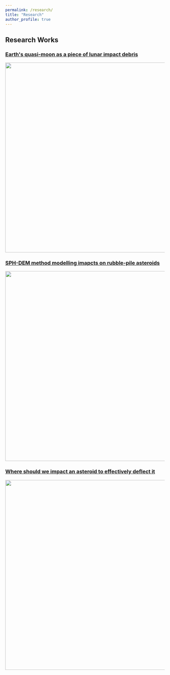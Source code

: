 ```yaml
---
permalink: /research/
title: "Research"
author_profile: true
---
```


## Research Works

### [Earth's quasi-moon as a piece of lunar impact debris](https://www.nature.com/articles/s41550-024-02258-z)

<img src="https://jiaoyf-thu.github.io/images/fig3.png"  width="600">

### [SPH-DEM method modelling imapcts on rubble-pile asteroids](https://doi.org/10.1093/mnras/stad3888)

<img src="https://jiaoyf-thu.github.io/images/fig2.png"  width="600">

### [Where should we impact an asteroid to effectively deflect it](https://arc.aiaa.org/doi/10.2514/1.G006876)

<img src="https://jiaoyf-thu.github.io/images/fig1.png"  width="600">
